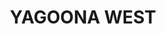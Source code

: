 ---
lastmod: '2025-04-06T06:05:20+00:00'
latitude: -33.905586
layout: suburb
longitude: 151.023171
postcode: '2199'
state: NSW
title: YAGOONA WEST
url: /nsw/yagoona-west/
---